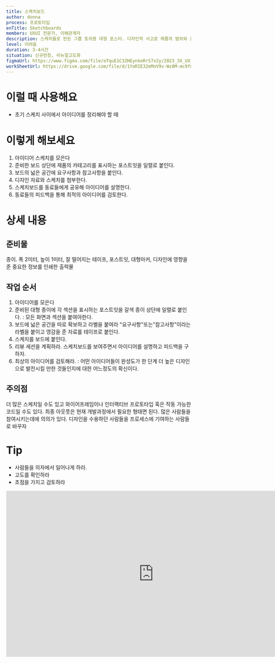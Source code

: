 ```yaml
---
title: 스케치보드
author: donna
process: 프로토타입
enTitle: Sketchboards
members: UXUI 전문가, 이해관계자
description: 스케치들로 만든 그룹 토의용 대형 포스터. 디자인적 사고로 제품의 범위와 흐름을 정리하는 방법
level: 어려움
duration: 3-4시간
situation: 신규런칭, 리뉴얼고도화
figmaUrl: https://www.figma.com/file/oTquE1C3ZHEynkeRrS7x2y/2023_3X_UX-Card_WorkSheet_Ver.3?type=design&node-id=104-1739&mode=design&t=uMLYbDeXRC8639ZD-4
workSheetUrl: https://drive.google.com/file/d/1YoRIE32eMnV9v-Wz8M-mc9fmj_AkFrx2/view?usp=sharing
---
```


<!-- 프로세스별 보기: 공감, 설계, 프로토타입, 테스트 -->
<!--UXUI 전문가, 팀 구성원, 사용자, 이해관계자, 누구나 -->
<!--level: 쉬움, 중간, 어려움-->
<!--개인작업, 신규런칭, 리뉴얼고도화-->

# 이럴 때 사용해요

- 초기 스케치 사이에서 아이디어를 정리해야 할 때

# 이렇게 해보세요

1. 아이디어 스케치를 모은다
2. 준비한 보드 상단에 제품의 카테고리를 표시하는 포스트잇을 일렬로 붙인다.
3. 보드의 넓은 공간에 요구사항과 참고사항을 붙인다.
4. 디자인 자료와 스케치를 첨부한다.
5. 스케치보드를 동료들에게 공유해 아이디어를 설명한다.
6. 동료들의 피드백을 통해 최적의 아이디어를 검토한다.

# 상세 내용

## 준비물
종이. 폭 2미터, 높이 1미터, 잘 떨어지는 테이프, 포스트잇, 대형마커, 디자인에 영향을 준 중요한 정보를 인쇄한 출력물

## 작업 순서
1. 아이디어를 모은다
2. 준비된 대형 종이에 각 섹션을 표시하는 포스트잇을 갈색 종이 상단에 일렬로 붙인다. : 모든 화면과 섹션을 붙여야한다.
3. 보드에 넓은 공간을 따로 확보하고 라벨을 붙여라 "요구사항"또는"참고사항"이라는 라벨을 붙이고 영감을 준 자료를 테이프로 붙인다.
4. 스케치를 보드에 붙인다.
5. 리뷰 세션을 계획하라. 스케치보드를 보여주면서 아이디어를 설명하고 피드백을 구하자.
6. 최상의 아이디어를 검토해라. : 어떤 아이디어들이 완성도가 한 단계 더 높은 디자인으로 발전시킬 만한 것들인지에 대한 어느정도의 확신이다.

## 주의점
더 많은 스케치일 수도 있고 와이어프레임이나 인터랙티브 프로토타입 혹은 작동 가능한 코드일 수도 있다.
최종 아웃풋은 현재 개발과정에서 필요한 형태면 된다.
많은 사람들을 참여시키는데에 의의가 있다. 디자인을 수용하던 사람들을 프로세스에 기여하는 사람들로 바꾸자

# Tip

- 사람들을 의자에서 일어나게 하라.
- 고도를 확인하라
- 초점을 가지고 검토하라

<iframe style="border: 1px solid rgba(0, 0, 0, 0.1);" width="800" height="450" src="https://www.figma.com/embed?embed_host=share&url=https%3A%2F%2Fwww.figma.com%2Ffile%2FoTquE1C3ZHEynkeRrS7x2y%2F2023_3X_UX-Card_WorkSheet_Ver.3%3Ftype%3Ddesign%26node-id%3D104%253A1741%26mode%3Ddesign%26t%3DtGbsZ1SuS9WkfKu2-1" allowfullscreen></iframe>
